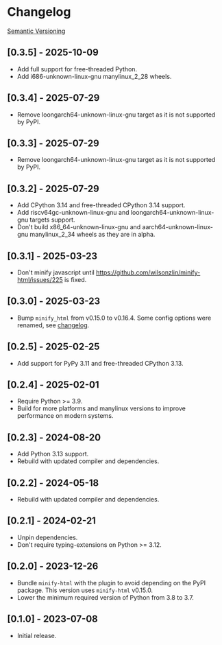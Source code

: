 # Changelog

[Semantic Versioning](https://semver.org/)

## [0.3.5] - 2025-10-09

- Add full support for free-threaded Python.
- Add i686-unknown-linux-gnu manylinux_2_28 wheels.

## [0.3.4] - 2025-07-29

- Remove loongarch64-unknown-linux-gnu target as it is not supported by PyPI.

## [0.3.3] - 2025-07-29

- Remove loongarch64-unknown-linux-gnu target as it is not supported by PyPI.

## [0.3.2] - 2025-07-29

- Add CPython 3.14 and free-threaded CPython 3.14 support.
- Add riscv64gc-unknown-linux-gnu and loongarch64-unknown-linux-gnu targets support.
- Don't build x86_64-unknown-linux-gnu and aarch64-unknown-linux-gnu manylinux_2_34 wheels as they are in alpha.

## [0.3.1] - 2025-03-23

- Don't minify javascript until <https://github.com/wilsonzlin/minify-html/issues/225> is fixed.

## [0.3.0] - 2025-03-23

- Bump `minify_html` from v0.15.0 to v0.16.4. Some config options were renamed, see [changelog](https://github.com/wilsonzlin/minify-html/blob/v0.16.4/CHANGELOG.md).

## [0.2.5] - 2025-02-25

- Add support for PyPy 3.11 and free-threaded CPython 3.13.

## [0.2.4] - 2025-02-01

- Require Python >= 3.9.
- Build for more platforms and manylinux versions to improve performance on modern systems.

## [0.2.3] - 2024-08-20

- Add Python 3.13 support.
- Rebuild with updated compiler and dependencies.

## [0.2.2] - 2024-05-18

- Rebuild with updated compiler and dependencies.

## [0.2.1] - 2024-02-21

- Unpin dependencies.
- Don't require typing-extensions on Python >= 3.12.

## [0.2.0] - 2023-12-26

- Bundle `minify-html` with the plugin to avoid depending on the PyPI package. This version uses `minify-html` v0.15.0.
- Lower the minimum required version of Python from 3.8 to 3.7.

## [0.1.0] - 2023-07-08

- Initial release.
